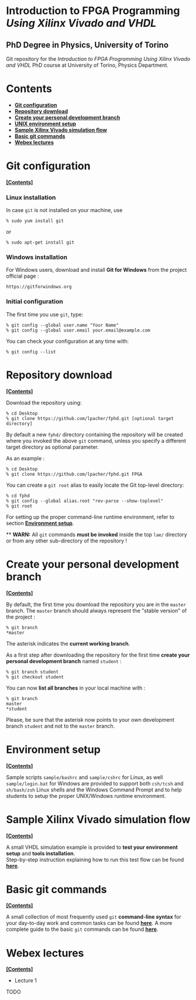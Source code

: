 # Introduction to FPGA Programming <br/> _Using Xilinx Vivado and VHDL_

## PhD Degree in Physics, University of Torino

Git repository for the _Introduction to FPGA Programming Using Xilinx Vivado and VHDL_
PhD course at University of Torino, Physics Department.


# Contents

* [**Git configuration**](#git-configuration)
* [**Repository download**](#repository-download)
* [**Create your personal development branch**](#create-your-personal-development-branch)
* [**UNIX environment setup**](#environment-setup)
* [**Sample Xilinx Vivado simulation flow**](#sample-xilinx-vivado-simulation-flow)
* [**Basic git commands**](#basic-git-commands)
* [**Webex lectures**](#webex-lectures)


# Git configuration
[**[Contents]**](#contents)

### Linux installation

In case `git` is not installed on your machine, use

```
% sudo yum install git
```

or

```
% sudo apt-get install git
```


### Windows installation

For Windows users, download and install **Git for Windows** from the project official page : 

```
https://gitforwindows.org
```


### Initial configuration

The first time you use `git`, type:

```
% git config --global user.name "Your Name"
% git config --global user.email your.email@example.com
```

You can check your configuration at any time with:

```
% git config --list
```


# Repository download
[**[Contents]**](#contents)

Download the repository using:


```
% cd Desktop
% git clone https://github.com/lpacher/fphd.git [optional target directory]
```

By default a new `fphd/` directory containing the repository will be created where you invoked the above `git` command, unless
you specify a different target directory as optional parameter.

As an example :


```
% cd Desktop
% git clone https://github.com/lpacher/fphd.git FPGA
```


You can create a `git root` alias to easily locate the Git top-level directory:

```
% cd fphd
% git config --global alias.root "rev-parse --show-toplevel"
% git root
```

For setting up the proper command-line runtime environment, refer to section [**Environment setup**](#environment-setup).

** **WARN:** All `git` commands **must be invoked** inside the top `lae/` directory or from any other sub-directory of the repository !


# Create your personal development branch
[**[Contents]**](#contents)

By default, the first time you download the repository you are in the `master` branch.
The `master` branch should always represent the "stable version" of the project :

```
% git branch
*master
```

The asterisk indicates the **current working branch**.


As a first step after downloading the repository for the first time
**create your personal development branch** named `student` :

```
% git branch student
% git checkout student
```

You can now **list all branches** in your local machine with :

```
% git branch
master
*student
```

Please, be sure that the asterisk now points to your own development branch `student` and not to the `master` branch.


# Environment setup
[**[Contents]**](#contents)

Sample scripts `sample/bashrc` and `sample/cshrc` for Linux, as well `sample/login.bat` for Windows are provided to support 
both `csh/tcsh` and `sh/bash/zsh` Linux shells and the Windows Command Prompt and to help students to setup the proper UNIX/Windows
runtime environment.

# Sample Xilinx Vivado simulation flow
[**[Contents]**](#contents)

A small VHDL simulation example is provided to **test your environment setup** and **tools installation**.<br/>
Step-by-step instruction explaining how to run this test flow can be found [**here**](fpga/test/README.md).


# Basic git commands
[**[Contents]**](#contents)

A small collection of most frequently used `git` **command-line syntax** for your day-to-day work and common tasks can be found [**here**](doc/git/README.md).
A more complete guide to the basic `git` commands can be found [**here**](http://doc.gitlab.com/ee/gitlab-basics/start-using-git.html).



# Webex lectures
[**[Contents]**](#contents)


* Lecture 1<br/>

TODO

